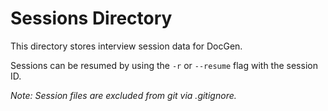 # Sessions Directory

This directory stores interview session data for DocGen.

Sessions can be resumed by using the `-r` or `--resume` flag with the session ID.

*Note: Session files are excluded from git via .gitignore.*